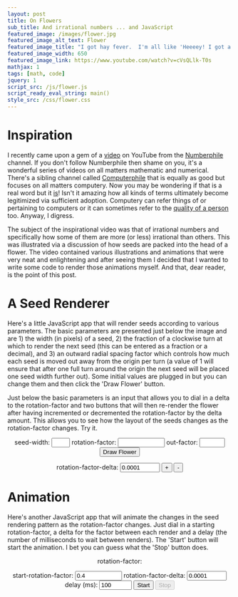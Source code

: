 ```yaml
---
layout: post
title: On Flowers
sub_title: And irrational numbers ... and JavaScript
featured_image: /images/flower.jpg
featured_image_alt_text: Flower
featured_image_title: "I got hay fever.  I'm all like 'Heeeey! I got a fever and the only prescription is ...'"
featured_image_width: 650
featured_image_link: https://www.youtube.com/watch?v=cVsQLlk-T0s
mathjax: 1
tags: [math, code]
jquery: 1
script_src: /js/flower.js
script_ready_eval_string: main()
style_src: /css/flower.css
---
```


# Inspiration

I recently came upon a gem of a [video](https://www.youtube.com/watch?v=sj8Sg8qnjOg) on YouTube from the
[Numberphile](https://www.youtube.com/channel/UCoxcjq-8xIDTYp3uz647V5A) channel.  If you don't follow Numberphile then
shame on you, it's a wonderful series of videos on all matters mathematic and numerical.  There's a sibling channel
called [Computerphile](https://www.youtube.com/channel/UC9-y-6csu5WGm29I7JiwpnA) that is equally as good but focuses
on all matters computery.  Now you may be wondering if that is a real word but it
[is](https://en.wiktionary.org/wiki/computery)!  Isn't it amazing how all kinds of terms ultimately become legitimized
via sufficient adoption.  Computery can refer things of or pertaining to computers or it can sometimes refer to the
[quality of a person](https://www.urbandictionary.com/define.php?term=Computery) too.  Anyway, I digress.

The subject of the inspirational video was that of irrational numbers and specifically how some of them are more (or
less) irrational than others.  This was illustrated via a discussion of how seeds are packed into the head of a flower.
The video contained various illustrations and animations that were very neat and enlightening and after seeing them I
decided that I wanted to write some code to render those animations myself.  And that, dear reader, is the point of this
post.

# A Seed Renderer

Here's a little JavaScript app that will render seeds according to various parameters.  The basic parameters are
presented just below the image and are 1) the width (in pixels) of a seed, 2) the fraction of a clockwise turn at which
to render the next seed (this can be entered as a fraction or a decimal), and 3) an outward radial spacing factor which
controls how much each seed is moved out away from the origin per turn (a value of 1 will ensure that after one full
turn around the origin the next seed will be placed one seed width further out).  Some initial values are plugged in but
you can change them and then click the 'Draw Flower' button.

Just below the basic parameters is an input that allows you to dial in a delta to the rotation-factor and two buttons
that will then re-render the flower after having incremented or decremented the rotation-factor by the delta amount.
This allows you to see how the layout of the seeds changes as the rotation-factor changes.  Try it.

<div id="flower-1"
     class="flower"
		 width="400"
		 height="400"
		 seed-width="10"
		 rotation-factor="0.413"
		 out-factor="0.1"></div>

<div id="flower-1-values">
	<p style="text-align:center">
		seed-width: <input id="seed-width-value" size="2" />
		rotation-factor: <input id="rotation-factor-value" size="10" />
		out-factor: <input id="out-factor-value" size="4" />
		<button id="button" onclick="drawFlower('flower-1')">Draw Flower</button>
	</p>
	<p style="text-align:center">
		rotation-factor-delta: <input id="rotation-factor-delta-value" size="8" value="0.0001"/>
		<button id="button" onclick="incRotationFactorAndDrawFlower('flower-1')">+</button>
		<button id="button" onclick="decRotationFactorAndDrawFlower('flower-1')">-</button>
	</p>
</div>

# Animation

Here's another JavaScript app that will animate the changes in the seed rendering pattern as the rotation-factor
changes.  Just dial in a starting rotation-factor, a delta for the factor between each render and a delay (the number of
milliseconds to wait between renders).  The 'Start' button will start the animation.  I bet you can guess what the
'Stop' button does.

<div id="flower-2"
     class="flower"
		 width="400"
		 height="400"
		 seed-width="10"
		 rotation-factor="0.4"
		 out-factor="0.1"></div>

<div id="flower-2-values">
	<p style="text-align:center">
		rotation-factor: <span id="rotation-factor-display"></span>
	</p>
	<p style="text-align:center">
		start-rotation-factor: <input id="start-rotation-factor-value" size="10" value="0.4" />
		rotation-factor-delta: <input id="rotation-factor-delta-value" size="8" value="0.0001" />
		delay (ms): <input id="delay-value" size="6" value="100" />
		<button id="start-animation-button" onclick="startAnimation('flower-2')">Start</button>
		<button id="stop-animation-button" onclick="stopAnimation('flower-2')" disabled>Stop</button>
	</p>
</div>

